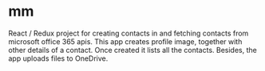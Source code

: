 # mm
React / Redux project for creating contacts in and fetching contacts from microsoft office 365 apis. This app creates profile 
image, together with other details of a contact. Once created it lists all the contacts. Besides, the app uploads files to OneDrive.

